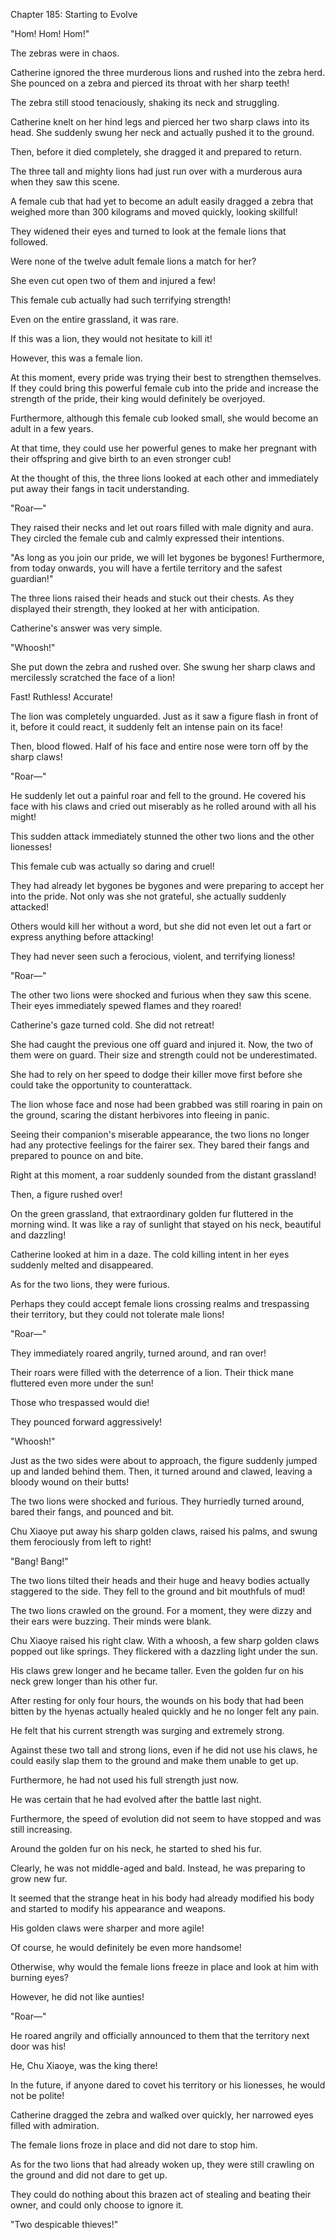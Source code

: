 Chapter 185: Starting to Evolve

"Hom\! Hom\! Hom\!"

The zebras were in chaos.

Catherine ignored the three murderous lions and rushed into the zebra herd. She pounced on a zebra and pierced its throat with her sharp teeth\!

The zebra still stood tenaciously, shaking its neck and struggling.

Catherine knelt on her hind legs and pierced her two sharp claws into its head. She suddenly swung her neck and actually pushed it to the ground.

Then, before it died completely, she dragged it and prepared to return.

The three tall and mighty lions had just run over with a murderous aura when they saw this scene.

A female cub that had yet to become an adult easily dragged a zebra that weighed more than 300 kilograms and moved quickly, looking skillful\!

They widened their eyes and turned to look at the female lions that followed.

Were none of the twelve adult female lions a match for her?

She even cut open two of them and injured a few\!

This female cub actually had such terrifying strength\!

Even on the entire grassland, it was rare.

If this was a lion, they would not hesitate to kill it\!

However, this was a female lion.

At this moment, every pride was trying their best to strengthen themselves. If they could bring this powerful female cub into the pride and increase the strength of the pride, their king would definitely be overjoyed.

Furthermore, although this female cub looked small, she would become an adult in a few years.

At that time, they could use her powerful genes to make her pregnant with their offspring and give birth to an even stronger cub\!

At the thought of this, the three lions looked at each other and immediately put away their fangs in tacit understanding.

"Roar—"

They raised their necks and let out roars filled with male dignity and aura. They circled the female cub and calmly expressed their intentions.

"As long as you join our pride, we will let bygones be bygones\! Furthermore, from today onwards, you will have a fertile territory and the safest guardian\!"

The three lions raised their heads and stuck out their chests. As they displayed their strength, they looked at her with anticipation.

Catherine's answer was very simple.

"Whoosh\!"

She put down the zebra and rushed over. She swung her sharp claws and mercilessly scratched the face of a lion\!

Fast\! Ruthless\! Accurate\!

The lion was completely unguarded. Just as it saw a figure flash in front of it, before it could react, it suddenly felt an intense pain on its face\!

Then, blood flowed. Half of his face and entire nose were torn off by the sharp claws\!

"Roar—"

He suddenly let out a painful roar and fell to the ground. He covered his face with his claws and cried out miserably as he rolled around with all his might\!

This sudden attack immediately stunned the other two lions and the other lionesses\!

This female cub was actually so daring and cruel\!

They had already let bygones be bygones and were preparing to accept her into the pride. Not only was she not grateful, she actually suddenly attacked\!

Others would kill her without a word, but she did not even let out a fart or express anything before attacking\!

They had never seen such a ferocious, violent, and terrifying lioness\!

"Roar—"

The other two lions were shocked and furious when they saw this scene. Their eyes immediately spewed flames and they roared\!

Catherine's gaze turned cold. She did not retreat\!

She had caught the previous one off guard and injured it. Now, the two of them were on guard. Their size and strength could not be underestimated.

She had to rely on her speed to dodge their killer move first before she could take the opportunity to counterattack.

The lion whose face and nose had been grabbed was still roaring in pain on the ground, scaring the distant herbivores into fleeing in panic.

Seeing their companion's miserable appearance, the two lions no longer had any protective feelings for the fairer sex. They bared their fangs and prepared to pounce on and bite.

Right at this moment, a roar suddenly sounded from the distant grassland\!

Then, a figure rushed over\!

On the green grassland, that extraordinary golden fur fluttered in the morning wind. It was like a ray of sunlight that stayed on his neck, beautiful and dazzling\!

Catherine looked at him in a daze. The cold killing intent in her eyes suddenly melted and disappeared.

As for the two lions, they were furious.

Perhaps they could accept female lions crossing realms and trespassing their territory, but they could not tolerate male lions\!

"Roar—"

They immediately roared angrily, turned around, and ran over\!

Their roars were filled with the deterrence of a lion. Their thick mane fluttered even more under the sun\!

Those who trespassed would die\!

They pounced forward aggressively\!

"Whoosh\!"

Just as the two sides were about to approach, the figure suddenly jumped up and landed behind them. Then, it turned around and clawed, leaving a bloody wound on their butts\!

The two lions were shocked and furious. They hurriedly turned around, bared their fangs, and pounced and bit.

Chu Xiaoye put away his sharp golden claws, raised his palms, and swung them ferociously from left to right\!

"Bang\! Bang\!"

The two lions tilted their heads and their huge and heavy bodies actually staggered to the side. They fell to the ground and bit mouthfuls of mud\!

The two lions crawled on the ground. For a moment, they were dizzy and their ears were buzzing. Their minds were blank.

Chu Xiaoye raised his right claw. With a whoosh, a few sharp golden claws popped out like springs. They flickered with a dazzling light under the sun.

His claws grew longer and he became taller. Even the golden fur on his neck grew longer than his other fur.

After resting for only four hours, the wounds on his body that had been bitten by the hyenas actually healed quickly and he no longer felt any pain.

He felt that his current strength was surging and extremely strong.

Against these two tall and strong lions, even if he did not use his claws, he could easily slap them to the ground and make them unable to get up.

Furthermore, he had not used his full strength just now.

He was certain that he had evolved after the battle last night.

Furthermore, the speed of evolution did not seem to have stopped and was still increasing.

Around the golden fur on his neck, he started to shed his fur.

Clearly, he was not middle-aged and bald. Instead, he was preparing to grow new fur.

It seemed that the strange heat in his body had already modified his body and started to modify his appearance and weapons.

His golden claws were sharper and more agile\!

Of course, he would definitely be even more handsome\!

Otherwise, why would the female lions freeze in place and look at him with burning eyes?

However, he did not like aunties\!

"Roar—"

He roared angrily and officially announced to them that the territory next door was his\!

He, Chu Xiaoye, was the king there\!

In the future, if anyone dared to covet his territory or his lionesses, he would not be polite\!

Catherine dragged the zebra and walked over quickly, her narrowed eyes filled with admiration.

The female lions froze in place and did not dare to stop him.

As for the two lions that had already woken up, they were still crawling on the ground and did not dare to get up.

They could do nothing about this brazen act of stealing and beating their owner, and could only choose to ignore it.

"Two despicable thieves\!"